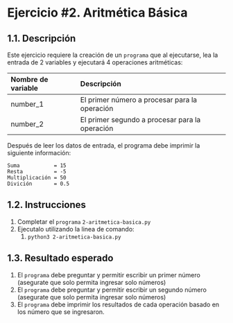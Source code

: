# Ejercicio #2. Aritmética Básica

## 1.1. Descripción

Este ejercicio requiere la creación de un `programa` que al ejecutarse, lea la entrada de 2 variables y ejecutará 4 operaciones aritméticas:

| Nombre de variable | Descripción |
| :--                | :--         |
| number_1           | El primer número a procesar para la operación  |
| number_2           | El primer segundo a procesar para la operación |

Después de leer los datos de entrada, el programa debe imprimir la siguiente información:

```text
Suma           = 15
Resta          = -5
Multiplicación = 50
Divición       = 0.5
```

## 1.2. Instrucciones

1. Completar el `programa` `2-aritmetica-basica.py`
2. Ejecutalo utilizando la linea de comando: 
    1. `python3 2-aritmetica-basica.py`

## 1.3. Resultado esperado

1. El `programa` debe preguntar y permitir escribir un primer número (asegurate que solo permita ingresar solo números)
2. El `programa` debe preguntar y permitir escribir un segundo número (asegurate que solo permita ingresar solo números)
3. El `programa` debe imprimir los resultados de cada operación basado en los número que se ingresaron.